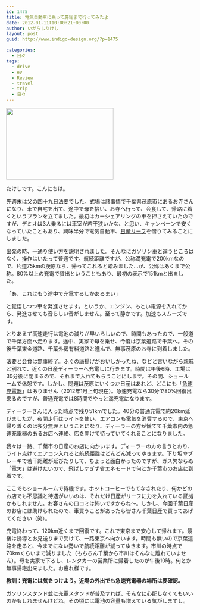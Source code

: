 ```yaml
---
id: 1475
title: 電気自動車に乗って房総まで行ってみたよ
date: 2012-01-11T10:00:21+00:00
author: いがらしたけし
layout: post
guid: http://www.indigo-design.org/?p=1475

categories:
  - 日々
tags:
  - drive
  - ev
  - Review
  - travel
  - trip
  - 日々
---
```

[<img src="https://lh5.googleusercontent.com/-t3gegbAnuV0/TwnejP-XFTI/AAAAAAAAAV8/7dgW0S1qECc/s288/_A081068.JPG" height="192" width="288" />](https://picasaweb.google.com/lh/photo/6tLFXDnbxlCACxuKv1OIp0I-Gs5g_DIIc8Y78SZjSM8?feat=embedwebsite)

たけしです。こんにちは。

先週末は父の四十九日法要でした。式場は諸事情で千葉県茂原市にあるお寺さんになり、車で自宅を出て、途中で母を拾い、お寺へ行って、会食して、帰路に着くというプランを立てました。最初はカーシェアリングの車を押さえていたのですが、デミオは3人乗るには車室が若干狭いかな、と思い、キャンペーンで安くなっていたこともあり、興味半分で電気自動車、[日産リーフ](http://ev.nissan.co.jp/LEAF/)を借りてみることにしました。

出発の時、一通り使い方を説明されました。そんなにガソリン車と違うところはなく、操作はいたって普通です。航続距離ですが、公称満充電で200kmなので、片道75kmの茂原なら、帰ってこれると踏みました…が、公称はあくまで公称。80%以上の充電で貸出ということもあり、最初の表示で151kmと出ました。

「あ、これはもう途中で充電するしかあるまい」

と覚悟しつつ車を発進させます。というか、エンジン、もとい電源を入れてから、発進させても音らしい音がしません。至って静かです。加速もスムーズです。
  
<!--more-->


  
とりあえず高速走行は電池の減りが早いらしいので、時間もあったので、一般道で千葉方面へ走ります。途中、実家で母を乗せ、今度は京葉道路で千葉へ。その後千葉東金道路、千葉外房有料道路と進んで、無事茂原のお寺に到着しました。

法要と会食は無事終了。ふぐの唐揚げがおいしかったね、などと言いながら親戚と別れて、近くの日産ディーラーへ充電しに行きます。時間は午後6時、工場は30分後に閉まるので、それまで入れてもらうことにします。その間、ショールームで休憩です。しかし、問題は茂原にいくつか日産はあれど、どこにも「[急速充電器](http://ev.nissan.co.jp/LEAF/CHARGE/#anc02)」はありません（2012年1月上旬現在）。急速充電なら30分で80%回復出来るのですが、普通充電では8時間でやっと満充電になります。

ディーラーさんに入った時点で残り51kmでした。40分の普通充電で約20km延びましたが、夜間走行はライトを使い、エアコンも電気を消費するので、東京へ帰り着くのは多分無理ということになり、ディーラーの方が慌てて千葉市内の急速充電器のあるお店へ連絡、店を開けて待っていてくれることになりました。

我々は一路、千葉市の日産のお店に向かいます。ディーラーの方の言うとおり、ライト点けてエアコン入れると航続距離はどんどん減ってゆきます。下り坂やブレーキで若干距離が延びたりして、ちょっと面白かったのですが、ガス欠ならぬ「電欠」は避けたいので、飛ばしすぎず省エネモードで何とか千葉市のお店に到着です。

ここでもショールームで待機です。ホットコーヒーでもてなされたり、何かどのお店でも不思議と待遇がいいのは、それだけ日産がリーフに力を入れている証拠かもしれません。お客さんの口コミは怖いですからね〜。しかし、今回千葉日産のお店には助けられたので、車買うことがあったら皆さん千葉日産で買ってあげてください（笑）。

充電終わって、120km近くまで回復です。これで東京まで安心して帰れます。最後は誘導とお見送りまで受けて、一路東京へ向かいます。時間も無いので京葉道路を走ると、今までにない勢いで航続距離が減ってゆきます。市川の時点で70kmくらいまで減りました（もちろん千葉から市川はそんなに離れていません）。母を実家で下ろし、レンタカーの営業所に帰着したのが午後10時。何とか無事帰宅出来ました。お疲れ様です。

**教訓：充電には気をつけよう。近場の外出でも急速充電器の場所は要確認。**

ガソリンスタンド並に充電スタンドが普及すれば、そんなに心配しなくてもいいのかもしれませんけどね。その頃には電池の容量も増えている気がしますし。
